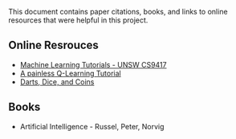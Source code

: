 This document contains paper citations, books, and links to online resources 
that were helpful in this project.

## Online Resrouces

* [Machine Learning Tutorials - UNSW CS9417](http://www.cse.unsw.edu.au/~cs9417ml/)
* [A painless Q-Learning Tutorial](http://mnemstudio.org/path-finding-q-learning-tutorial.htm)
* [Darts, Dice, and Coins](http://www.keithschwarz.com/darts-dice-coins/)

## Books

* Artificial Intelligence - Russel, Peter, Norvig